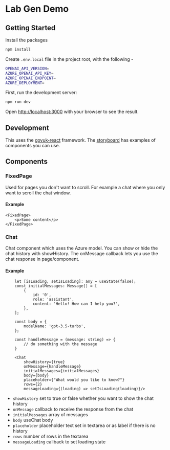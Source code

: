 # Lab Gen Demo

## Getting Started

Install the packages
```bash
npm install
```

Create ```.env.local``` file in the project root, with the following - 

```bash
OPENAI_API_VERSION=
AZURE_OPENAI_API_KEY=
AZURE_OPENAI_ENDPOINT=
AZURE_DEPLOYMENT=
```

First, run the development server:

```bash
npm run dev
```

Open [http://localhost:3000](http://localhost:3000) with your browser to see the result.

## Development

This uses the [govuk-react](https://github.com/govuk-react/govuk-react) framework. The [storyboard](https://govuk-react.github.io/govuk-react/?path=/docs/welcome--docs) has examples of components you can use.

## Components

### FixedPage

Used for pages you don't want to scroll. For example a chat where you only want to scroll the chat window.

#### Example

```
<FixedPage>
    <p>Some content</p>
</FixedPage>
```

### Chat

Chat component which uses the Azure model. You can show or hide the chat history with showHistory. The onMessage callback lets you use the chat response in page/component. 

#### Example

```
    let [isLoading, setIsLoading]: any = useState(false);
    const initialMessages: Message[] = [
        {
            id: '0',
            role: 'assistant',
            content: 'Hello! How can I help you?',
        },
    ];

    const body = {
        modelName: 'gpt-3.5-turbo',
    };

    const handleMessage = (message: string) => {
        // do something with the message
    }

    <Chat 
        showHistory={true}
        onMessage={handleMessage}
        initialMessages={initialMessages}
        body={body}
        placeholder={"What would you like to know?"}
        rows={2}
        messageLoading={(loading) => setIsLoading(loading)}/>
```

- ```showHistory``` set to true or false whether you want to show the chat history
- ```onMessage``` callback to receive the response from the chat
- ```initialMessages``` array of messages
- ```body``` useChat body
- ```placeholder``` placeholder text set in textarea or as label if there is no history
- ```rows``` number of rows in the textarea
- ```messageLoading``` callback to set loading state
